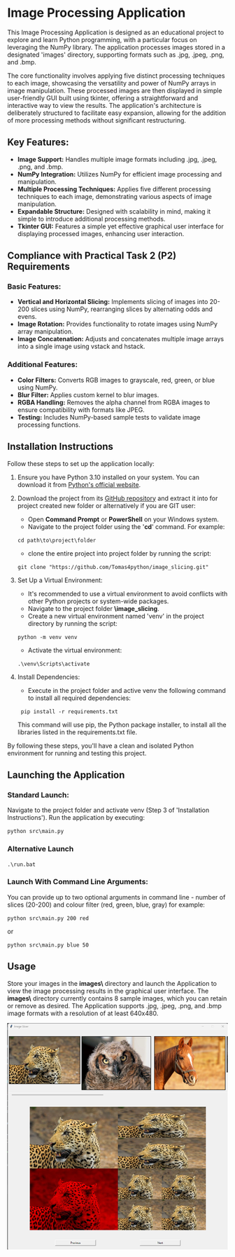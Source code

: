 # Image Processing Application

This Image Processing Application is designed as an educational project to explore and learn
Python programming, with a particular focus on leveraging the NumPy library. The application
processes images stored in a designated 'images' directory, supporting formats such as .jpg,
.jpeg, .png, and .bmp.

The core functionality involves applying five distinct processing techniques to each image,
showcasing the versatility and power of NumPy arrays in image manipulation. These processed
images are then displayed in simple user-friendly GUI built using tkinter, offering a
straightforward and interactive way to view the results. The application's architecture
is deliberately structured to facilitate easy expansion, allowing for the addition of more
processing methods without significant restructuring.

## Key Features:
- **Image Support:** Handles multiple image formats including .jpg, .jpeg, .png, and .bmp.
- **NumPy Integration:** Utilizes NumPy for efficient image processing and manipulation.
- **Multiple Processing Techniques:** Applies five different processing techniques to each
image, demonstrating various aspects of image manipulation.
- **Expandable Structure:** Designed with scalability in mind, making it simple to introduce
additional processing methods.
- **Tkinter GUI:** Features a simple yet effective graphical user interface for displaying
processed images, enhancing user interaction.

## Compliance with Practical Task 2 (P2) Requirements

### Basic Features:

- **Vertical and Horizontal Slicing:** Implements slicing of images into 20-200 slices using
NumPy, rearranging slices by alternating odds and evens.
- **Image Rotation:** Provides functionality to rotate images using NumPy array manipulation.
- **Image Concatenation:** Adjusts and concatenates multiple image arrays into a single image
using vstack and hstack.

### Additional Features:

- **Color Filters:** Converts RGB images to grayscale, red, green, or blue using NumPy.
- **Blur Filter:** Applies custom kernel to blur images.
- **RGBA Handling:** Removes the alpha channel from RGBA images to ensure compatibility
with formats like JPEG.
- **Testing:** Includes NumPy-based sample tests to validate image processing functions.

## Installation Instructions

Follow these steps to set up the application locally:

1. Ensure you have Python 3.10 installed on your system. You can download it from
[Python's official website](https://www.python.org/downloads/).
1. Download the project from its [GitHub repository](https://github.com/Tomas4python/image_slicing)
and extract it into for project created new folder or alternatively if you are GIT user:
   - Open **Command Prompt** or **PowerShell** on your Windows system.
   - Navigate to the project folder using the '**cd**' command. For example:
   ```
   cd path\to\project\folder
   ``` 
   - clone the entire project into project folder by running the script:
   ```
   git clone "https://github.com/Tomas4python/image_slicing.git"
   ```
   
1. Set Up a Virtual Environment:
   - It's recommended to use a virtual environment to avoid conflicts with
   other Python projects or system-wide packages.
   - Navigate to the project folder **\\image_slicing**.
   - Create a new virtual environment named 'venv' in the project directory by running the script:

   ```
   python -m venv venv
   ```

   - Activate the virtual environment:

   ```
   .\venv\Scripts\activate
   ```

1. Install Dependencies:
   - Execute in the project folder and active venv the following command to install all required dependencies:

   ```
    pip install -r requirements.txt
   ```

   This command will use pip, the Python package installer, to install all the libraries
listed in the requirements.txt file.

By following these steps, you'll have a clean and isolated Python environment for running
and testing this project.

## Launching the Application

### Standard Launch:

Navigate to the project folder and activate venv (Step 3 of 'Installation Instructions'). 
Run the application by executing:
```
python src\main.py
```
### Alternative Launch
```
.\run.bat
```
### Launch With Command Line Arguments:
You can provide up to two optional arguments in command line - number of slices (20-200)
and colour filter (red, green, blue, gray) for example:
```
python src\main.py 200 red
```
or

```
python src\main.py blue 50
```

## Usage
Store your images in the **images\\** directory and launch the Application to view the image
processing results in the graphical user interface. The **images\\** directory currently contains
8 sample images, which you can retain or remove as desired. The Application supports .jpg,
.jpeg, .png, and .bmp image formats with a resolution of at least 640x480.

   ![Menu Screenshot](images/screenshot.png)

